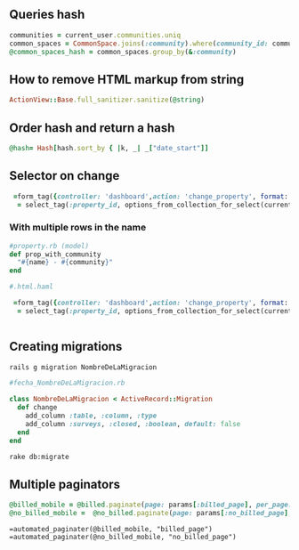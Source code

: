 ## Queries hash

```rb
communities = current_user.communities.uniq
common_spaces = CommonSpace.joins(:community).where(community_id: communities.map(&:id))
@common_spaces_hash = common_spaces.group_by(&:community)
```

## How to remove HTML markup from string

```rb
ActionView::Base.full_sanitizer.sanitize(@string)
```


## Order hash and return a hash

```rb
@hash= Hash[hash.sort_by { |k, _| _["date_start"]]
```

## Selector on change

```rb
 =form_tag({controller: 'dashboard',action: 'change_property', format: 'js'}, method: :get, :remote => true) do
  = select_tag(:property_id, options_from_collection_for_select(current_user.properties, "id", "name", selected: current_property.id),class: "form-control select_base base_color" , onchange: "$(this.form).submit();")

```

### With multiple rows in the name

```rb
#property.rb (model)
def prop_with_community
  "#{name} - #{community}"
end

#.html.haml

 =form_tag({controller: 'dashboard',action: 'change_property', format: 'js'}, method: :get, :remote => true) do
  = select_tag(:property_id, options_from_collection_for_select(current_user.properties, "id", :prop_with_community, selected: current_property.id),class: "form-control select_base base_color" , onchange: "$(this.form).submit();", style: 'display: none;' ,include_blank: 'name of your blank prompt')



```


## Creating migrations

```bash
rails g migration NombreDeLaMigracion

```

```rb
#fecha_NombreDeLaMigracion.rb

class NombreDeLaMigracion < ActiveRecord::Migration
  def change
    add_column :table, :column, :type
    add_column :surveys, :closed, :boolean, default: false
  end
end

```

```bash
rake db:migrate
```

## Multiple paginators


```rb
@billed_mobile = @billed.paginate(page: params[:billed_page], per_page: 5)
@no_billed_mobile =  @no_billed.paginate(page: params[:no_billed_page], per_page: 5)
```

```haml
=automated_paginater(@billed_mobile, "billed_page")
=automated_paginater(@no_billed_mobile, "no_billed_page")
```